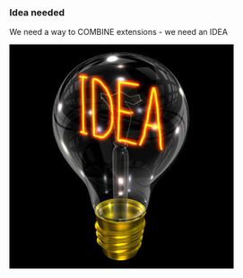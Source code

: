 ### Idea needed

We need a way to COMBINE extensions - we need an IDEA

![Idea](images/idea.jpg "Idea")